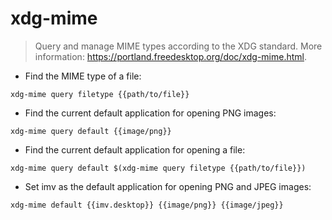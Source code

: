 # xdg-mime

> Query and manage MIME types according to the XDG standard.
> More information: <https://portland.freedesktop.org/doc/xdg-mime.html>.

- Find the MIME type of a file:

`xdg-mime query filetype {{path/to/file}}`

- Find the current default application for opening PNG images:

`xdg-mime query default {{image/png}}`

- Find the current default application for opening a file:

`xdg-mime query default $(xdg-mime query filetype {{path/to/file}})`

- Set imv as the default application for opening PNG and JPEG images:

`xdg-mime default {{imv.desktop}} {{image/png}} {{image/jpeg}}`
